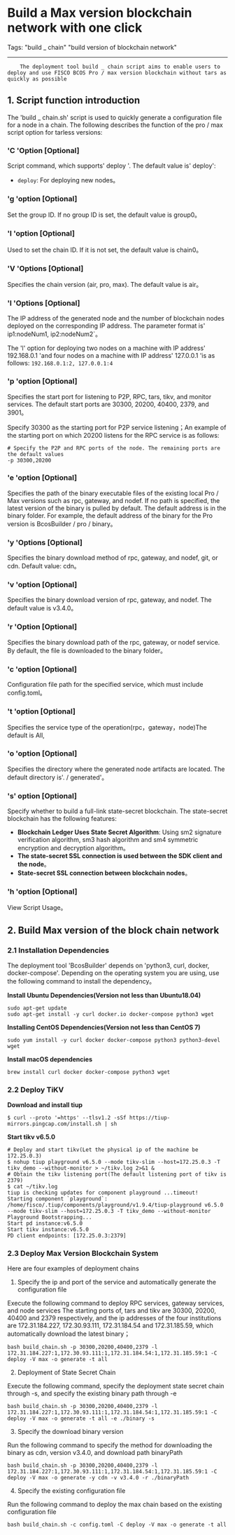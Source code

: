 # Build a Max version blockchain network with one click

Tags: "build _ chain" "build version of blockchain network"

----

```eval_rst
    The deployment tool build _ chain script aims to enable users to deploy and use FISCO BCOS Pro / max version blockchain without tars as quickly as possible
```

## 1. Script function introduction

The 'build _ chain.sh' script is used to quickly generate a configuration file for a node in a chain. The following describes the function of the pro / max script option for tarless versions:

### **'C 'Option [**Optional**]**

Script command, which supports' deploy '. The default value is' deploy':

- `deploy`: For deploying new nodes。

### **'g 'option [**Optional**]**

Set the group ID. If no group ID is set, the default value is group0。

### **'I 'option [**Optional**]**

Used to set the chain ID. If it is not set, the default value is chain0。

### **'V 'Options [**Optional**]**

Specifies the chain version (air, pro, max). The default value is air。

### **'l 'Options [**Optional**]**

The IP address of the generated node and the number of blockchain nodes deployed on the corresponding IP address. The parameter format is' ip1:nodeNum1, ip2:nodeNum2`。

The 'l' option for deploying two nodes on a machine with IP address' 192.168.0.1 'and four nodes on a machine with IP address' 127.0.0.1 'is as follows:
`192.168.0.1:2, 127.0.0.1:4`

### **'p 'option [**Optional**]**

Specifies the start port for listening to P2P, RPC, tars, tikv, and monitor services. The default start ports are 30300, 20200, 40400, 2379, and 3901。

Specify 30300 as the starting port for P2P service listening；An example of the starting port on which 20200 listens for the RPC service is as follows:

```
# Specify the P2P and RPC ports of the node. The remaining ports are the default values
-p 30300,20200
```

### **'e 'option [**Optional**]**

Specifies the path of the binary executable files of the existing local Pro / Max versions such as rpc, gateway, and nodef. If no path is specified, the latest version of the binary is pulled by default. The default address is in the binary folder. For example, the default address of the binary for the Pro version is BcosBuilder / pro / binary。

### **'y 'Options [**Optional**]**

Specifies the binary download method of rpc, gateway, and nodef, git, or cdn. Default value: cdn。

### **'v 'option [**Optional**]**

Specifies the binary download version of rpc, gateway, and nodef. The default value is v3.4.0。

### **'r 'Option [**Optional**]**

Specifies the binary download path of the rpc, gateway, or nodef service. By default, the file is downloaded to the binary folder。

### **'c 'option [**Optional**]**

Configuration file path for the specified service, which must include config.toml。

### **'t 'option [**Optional**]**

Specifies the service type of the operation(rpc，gateway，node)The default is All,

### **'o 'option [**Optional**]**

Specifies the directory where the generated node artifacts are located. The default directory is'. / generated'。

### **'s' option [**Optional**]**

Specify whether to build a full-link state-secret blockchain. The state-secret blockchain has the following features:

- **Blockchain Ledger Uses State Secret Algorithm**: Using sm2 signature verification algorithm, sm3 hash algorithm and sm4 symmetric encryption and decryption algorithm。
- **The state-secret SSL connection is used between the SDK client and the node**。
- **State-secret SSL connection between blockchain nodes**。

### **'h 'option [**Optional**]**

View Script Usage。

## 2. Build Max version of the block chain network

### 2.1 Installation Dependencies

The deployment tool 'BcosBuilder' depends on 'python3, curl, docker, docker-compose'. Depending on the operating system you are using, use the following command to install the dependency。

**Install Ubuntu Dependencies(Version not less than Ubuntu18.04)**

```shell
sudo apt-get update
sudo apt-get install -y curl docker.io docker-compose python3 wget
```

**Installing CentOS Dependencies(Version not less than CentOS 7)**

```shell
sudo yum install -y curl docker docker-compose python3 python3-devel wget
```

**Install macOS dependencies**

```
brew install curl docker docker-compose python3 wget
```

### 2.2 Deploy TiKV

**Download and install tiup**

```
$ curl --proto '=https' --tlsv1.2 -sSf https://tiup-mirrors.pingcap.com/install.sh | sh
```

**Start tikv v6.5.0**

```
# Deploy and start tikv(Let the physical ip of the machine be 172.25.0.3)
$ nohup tiup playground v6.5.0 --mode tikv-slim --host=172.25.0.3 -T tikv_demo --without-monitor > ~/tikv.log 2>&1 &
# Obtain the tikv listening port(The default listening port of tikv is 2379)
$ cat ~/tikv.log
tiup is checking updates for component playground ...timeout!
Starting component `playground`: /home/fisco/.tiup/components/playground/v1.9.4/tiup-playground v6.5.0 --mode tikv-slim --host=172.25.0.3 -T tikv_demo --without-monitor
Playground Bootstrapping...
Start pd instance:v6.5.0
Start tikv instance:v6.5.0
PD client endpoints: [172.25.0.3:2379]
```

### 2.3 Deploy Max Version Blockchain System

Here are four examples of deployment chains

1. Specify the ip and port of the service and automatically generate the configuration file

Execute the following command to deploy RPC services, gateway services, and node services
The starting ports of, tars and tikv are 30300, 20200, 40400 and 2379 respectively, and the ip addresses of the four institutions are 172.31.184.227, 172.30.93.111, 172.31.184.54 and 172.31.185.59, which automatically download the latest binary；

```
bash build_chain.sh -p 30300,20200,40400,2379 -l 172.31.184.227:1,172.30.93.111:1,172.31.184.54:1,172.31.185.59:1 -C deploy -V max -o generate -t all
```

2. Deployment of State Secret Chain

Execute the following command, specify the deployment state secret chain through -s, and specify the existing binary path through -e

```
bash build_chain.sh -p 30300,20200,40400,2379 -l 172.31.184.227:1,172.30.93.111:1,172.31.184.54:1,172.31.185.59:1 -C deploy -V max -o generate -t all -e ./binary -s
```

3. Specify the download binary version

Run the following command to specify the method for downloading the binary as cdn, version v3.4.0, and download path binaryPath

```
bash build_chain.sh -p 30300,20200,40400,2379 -l 172.31.184.227:1,172.30.93.111:1,172.31.184.54:1,172.31.185.59:1 -C deploy -V max -o generate -y cdn -v v3.4.0 -r ./binaryPath 
```

4. Specify the existing configuration file

Run the following command to deploy the max chain based on the existing configuration file

```
bash build_chain.sh -c config.toml -C deploy -V max -o generate -t all
```